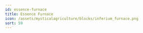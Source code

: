 ```yaml
---
id: essence-furnace
title: Essence Furnace
icon: /assets/mysticalagriculture/blocks/inferium_furnace.png
sort: 59
---
```


